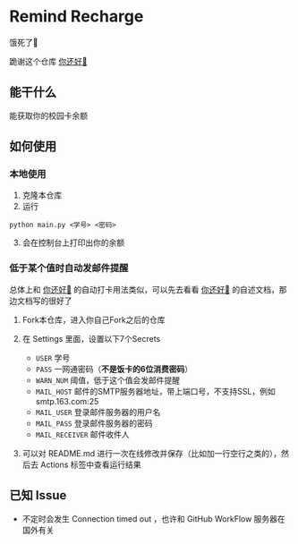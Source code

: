 # Remind Recharge

饿死了🐎

跪谢这个仓库 [你还好🐎](https://github.com/unbyte/are-u-ok)

## 能干什么

能获取你的校园卡余额

## 如何使用

### 本地使用

1. 克隆本仓库
2. 运行
```
python main.py <学号> <密码>
```

3. 会在控制台上打印出你的余额

### 低于某个值时自动发邮件提醒

总体上和 [你还好🐎](https://github.com/unbyte/are-u-ok) 的自动打卡用法类似，可以先去看看 [你还好🐎](https://github.com/unbyte/are-u-ok) 的自述文档，那边文档写的很好了

1. Fork本仓库，进入你自己Fork之后的仓库
2. 在 Settings 里面，设置以下7个Secrets
   - `USER` 学号
   - `PASS` 一网通密码（**不是饭卡的6位消费密码**）
   - `WARN_NUM` 阈值，低于这个值会发邮件提醒
   - `MAIL_HOST` 邮件的SMTP服务器地址，带上端口号，不支持SSL，例如 smtp.163.com:25
   - `MAIL_USER` 登录邮件服务器的用户名
   - `MAIL_PASS` 登录邮件服务器的密码
   - `MAIL_RECEIVER` 邮件收件人

3. 可以对 README.md 进行一次在线修改并保存（比如加一行空行之类的），然后去 Actions 标签中查看运行结果

## 已知 Issue
- 不定时会发生 Connection timed out ，也许和 GitHub WorkFlow 服务器在国外有关